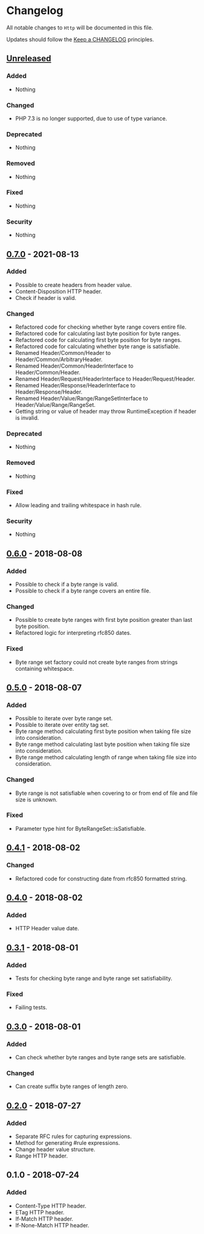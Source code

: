 # Changelog

All notable changes to `Http` will be documented in this file.

Updates should follow the [Keep a CHANGELOG](http://keepachangelog.com/) principles.

## [Unreleased](https://github.com/Stadly/Http/compare/v0.7.0...HEAD)

### Added
- Nothing

### Changed
- PHP 7.3 is no longer supported, due to use of type variance.

### Deprecated
- Nothing

### Removed
- Nothing

### Fixed
- Nothing

### Security
- Nothing

## [0.7.0](https://github.com/Stadly/Http/compare/v0.6.0...v0.7.0) - 2021-08-13

### Added
- Possible to create headers from header value.
- Content-Disposition HTTP header.
- Check if header is valid.

### Changed
- Refactored code for checking whether byte range covers entire file.
- Refactored code for calculating last byte position for byte ranges.
- Refactored code for calculating first byte position for byte ranges.
- Refactored code for calculating whether byte range is satisfiable.
- Renamed Header/Common/Header to Header/Common/ArbitraryHeader.
- Renamed Header/Common/HeaderInterface to Header/Common/Header.
- Renamed Header/Request/HeaderInterface to Header/Request/Header.
- Renamed Header/Response/HeaderInterface to Header/Response/Header.
- Renamed Header/Value/Range/RangeSetInterface to Header/Value/Range/RangeSet.
- Getting string or value of header may throw RuntimeException if header is invalid.

### Deprecated
- Nothing

### Removed
- Nothing

### Fixed
- Allow leading and trailing whitespace in hash rule.

### Security
- Nothing

## [0.6.0](https://github.com/Stadly/Http/compare/v0.5.0...v0.6.0) - 2018-08-08

### Added
- Possible to check if a byte range is valid.
- Possible to check if a byte range covers an entire file.

### Changed
- Possible to create byte ranges with first byte position greater than last byte position.
- Refactored logic for interpreting rfc850 dates.

### Fixed
- Byte range set factory could not create byte ranges from strings containing whitespace.

## [0.5.0](https://github.com/Stadly/Http/compare/v0.4.1...v0.5.0) - 2018-08-07

### Added
- Possible to iterate over byte range set.
- Possible to iterate over entity tag set.
- Byte range method calculating first byte position when taking file size into consideration.
- Byte range method calculating last byte position when taking file size into consideration.
- Byte range method calculating length of range when taking file size into consideration.

### Changed
- Byte range is not satisfiable when covering to or from end of file and file size is unknown.

### Fixed
- Parameter type hint for ByteRangeSet::isSatisfiable.

## [0.4.1](https://github.com/Stadly/Http/compare/v0.4.0...v0.4.1) - 2018-08-02

### Changed
- Refactored code for constructing date from rfc850 formatted string.

## [0.4.0](https://github.com/Stadly/Http/compare/v0.3.1...v0.4.0) - 2018-08-02

### Added
- HTTP Header value date.

## [0.3.1](https://github.com/Stadly/Http/compare/v0.3.0...v0.3.1) - 2018-08-01

### Added
- Tests for checking byte range and byte range set satisfiability.

### Fixed
- Failing tests.

## [0.3.0](https://github.com/Stadly/Http/compare/v0.2.0...v0.3.0) - 2018-08-01

### Added
- Can check whether byte ranges and byte range sets are satisfiable.

### Changed
- Can create suffix byte ranges of length zero.

## [0.2.0](https://github.com/Stadly/Http/compare/v0.1.0...v0.2.0) - 2018-07-27

### Added
- Separate RFC rules for capturing expressions.
- Method for generating #rule expressions.
- Change header value structure.
- Range HTTP header.

## 0.1.0 - 2018-07-24

### Added
- Content-Type HTTP header.
- ETag HTTP header.
- If-Match HTTP header.
- If-None-Match HTTP header.
